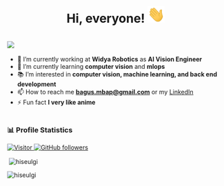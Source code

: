 <h1 align="center">Hi, everyone! <img src="https://raw.githubusercontent.com/ABSphreak/ABSphreak/master/gifs/Hi.gif" width="40px" /></h1>
<br>

<img src="https://media1.tenor.com/m/EAU3tDPB21sAAAAd/ketawa-ngakak.gif">


<br>

- 🔭 I’m currently working at **Widya Robotics** as **AI Vision Engineer**
- 🌱 I’m currently learning **computer vision** and **mlops**
- 📚 I’m interested in **computer vision, machine learning, and back end development**
- 📫 How to reach me **bagus.mbap@gmail.com** or my [LinkedIn](https://www.linkedin.com/in/bagusprayoga)
- ⚡ Fun fact **I very like anime**
#

### 📊 Profile Statistics
<div align="left">
    <a href="#">
        <img alt="Visitor" src="https://visitor-badge.laobi.icu/badge?page_id=hiseulgi.hiseulgi">
    </a>
    <a href="https://github.com/hiseulgi?tab=followers">
        <img alt="GitHub followers" src="https://img.shields.io/github/followers/hiseulgi?color=green&logo=github">
    </a>
</div>

<p>&nbsp;<img align="center" src="https://github-readme-stats.vercel.app/api?username=hiseulgi&count_private=true&include_all_commits=true&theme=algolia&show_icons=true&locale=en" alt="hiseulgi" /></p>
<p><img align="left" src="https://github-readme-stats.vercel.app/api/top-langs?username=hiseulgi&theme=algolia&show_icons=true&locale=en&layout=compact" alt="hiseulgi" /></p>
